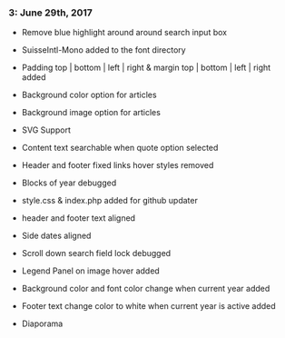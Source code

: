 ### 3: June 29th, 2017
* Remove blue highlight around around search input box
* SuisseIntl-Mono added to the font directory
* Padding top | bottom | left | right & margin top | bottom | left | right added
* Background color option for articles
* Background image option for articles
* SVG Support
* Content text searchable when quote option selected
* Header and footer fixed links hover styles removed
* Blocks of year debugged
* style.css & index.php added for github updater
* header and footer text aligned
* Side dates aligned
* Scroll down search field lock debugged
* Legend Panel on image hover added
* Background color and font color change when current year added
* Footer text change color to white when current year is active added

* Diaporama
